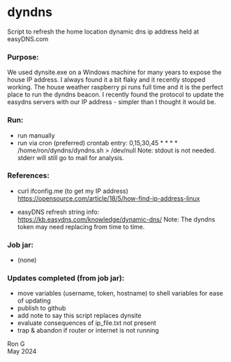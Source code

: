 # dyndns

Script to refresh the home location dynamic dns ip address held at easyDNS.com

### Purpose:

We used dynsite.exe on a Windows machine for many years to expose the house IP address.
I always found it a bit flaky and it recently stopped working. The house weather raspberry pi
runs full time and it is the perfect place to run the dyndns beacon. I recently
found the protocol to update the easydns servers with our IP address - simpler than
I thought it would be.

### Run:
  * run manually
  * run via cron (preferred)
    crontab entry:
         0,15,30,45 * * * * /home/ron/dyndns/dyndns.sh > /dev/null
    Note: stdout is not needed. stderr will still go to mail for analysis. 

### References:
  * curl ifconfig.me (to get my IP address)
    https://opensource.com/article/18/5/how-find-ip-address-linux

  * easyDNS refresh string info:
    https://kb.easydns.com/knowledge/dynamic-dns/
    Note: The dyndns token may need replacing from time to time. 

### Job jar:
  * (none)

### Updates completed (from job jar):
  * move variables (username, token, hostname) to shell variables for ease of updating
  * publish to github
  * add note to say this script replaces dynsite
  * evaluate consequences of ip_file.txt not present
  * trap & abandon if router or internet is not running

Ron G  
May 2024
